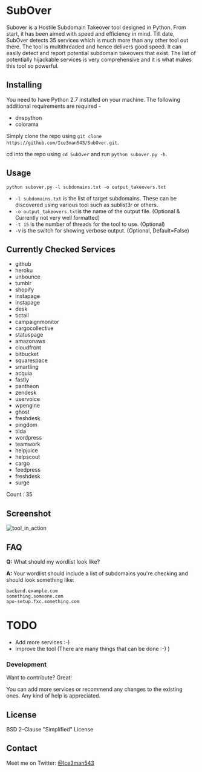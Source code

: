 # SubOver

Subover is a Hostile Subdomain Takeover tool designed in Python. From start, it has been aimed with speed and efficiency in mind. Till date, SubOver detects 35 services which is much more than any other tool out there. The tool is multithreaded and hence delivers good speed. It can easily detect and report potential subdomain takeovers that exist. The list of potentially hijackable services is very comprehensive and it is what makes this tool so powerful.

## Installing

You need to have Python 2.7 installed on your machine. The following additional requirements are required - 
- dnspython 
- colorama

Simply clone the repo using `git clone https://github.com/Ice3man543/SubOver.git`.

cd into the repo using `cd SubOver` and run `python subover.py -h`.

## Usage

`python subover.py -l subdomains.txt -o output_takeovers.txt`
- `-l subdomains.txt` is the list of target subdomains. These can be discovered using various tool such as sublist3r or others.
- `-o output_takeovers.txt`is the name of the output file. (Optional & Currently not very well formatted)
- `-t 15` is the number of threads for the tool to use. (Optional)
- `-V` is the switch for showing verbose output. (Optional, Default=False)

## Currently Checked Services

- github
- heroku
- unbounce
- tumblr
- shopify
- instapage
- instapage
- desk
- tictail
- campaignmonitor
- cargocollective
- statuspage
- amazonaws
- cloudfront
- bitbucket
- squarespace
- smartling
- acquia
- fastly
- pantheon
- zendesk
- uservoice
- wpengine
- ghost
- freshdesk
- pingdom
- tilda
- wordpress
- teamwork
- helpjuice
- helpscout
- cargo
- feedpress
- freshdesk
- surge

Count : 35
  
## Screenshot
![tool_in_action](https://raw.githubusercontent.com/Ice3man543/SubOver/master/subover.png)

## FAQ
**Q:** What should my wordlist look like?

**A:** Your wordlist should include a list of subdomains you're checking and should look something like:
```
backend.example.com
something.someone.com
apo-setup.fxc.something.com
```

# TODO

- Add more services :-)
- Improve the tool (There are many things that can be done :-) )

### Development

Want to contribute? Great! 

You can add more services or recommend any changes to the existing ones. Any kind of help is appreciated.

License
----

BSD 2-Clause "Simplified" License


## Contact

Meet me on Twitter: [@Ice3man543](https://twitter.com/ice3man543)
